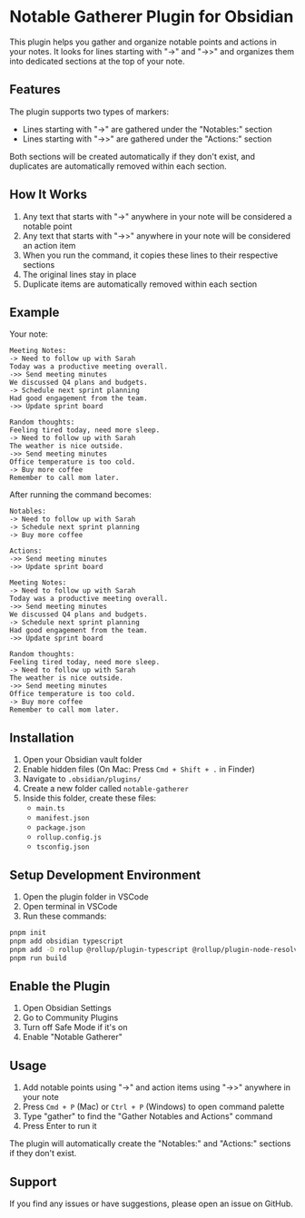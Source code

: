 # Notable Gatherer Plugin for Obsidian

This plugin helps you gather and organize notable points and actions in your notes. It looks for lines starting with "->" and "->>" and organizes them into dedicated sections at the top of your note.

## Features

The plugin supports two types of markers:
- Lines starting with "->" are gathered under the "Notables:" section
- Lines starting with "->>" are gathered under the "Actions:" section

Both sections will be created automatically if they don't exist, and duplicates are automatically removed within each section.

## How It Works

1. Any text that starts with "->" anywhere in your note will be considered a notable point
2. Any text that starts with "->>" anywhere in your note will be considered an action item
3. When you run the command, it copies these lines to their respective sections
4. The original lines stay in place
5. Duplicate items are automatically removed within each section

## Example

Your note:
```
Meeting Notes:
-> Need to follow up with Sarah
Today was a productive meeting overall.
->> Send meeting minutes
We discussed Q4 plans and budgets.
-> Schedule next sprint planning
Had good engagement from the team.
->> Update sprint board

Random thoughts:
Feeling tired today, need more sleep.
-> Need to follow up with Sarah
The weather is nice outside.
->> Send meeting minutes
Office temperature is too cold.
-> Buy more coffee
Remember to call mom later.
```

After running the command becomes:
```
Notables:
-> Need to follow up with Sarah
-> Schedule next sprint planning
-> Buy more coffee

Actions:
->> Send meeting minutes
->> Update sprint board

Meeting Notes:
-> Need to follow up with Sarah
Today was a productive meeting overall.
->> Send meeting minutes
We discussed Q4 plans and budgets.
-> Schedule next sprint planning
Had good engagement from the team.
->> Update sprint board

Random thoughts:
Feeling tired today, need more sleep.
-> Need to follow up with Sarah
The weather is nice outside.
->> Send meeting minutes
Office temperature is too cold.
-> Buy more coffee
Remember to call mom later.
```

## Installation

1. Open your Obsidian vault folder
2. Enable hidden files (On Mac: Press `Cmd + Shift + .` in Finder)
3. Navigate to `.obsidian/plugins/`
4. Create a new folder called `notable-gatherer`
5. Inside this folder, create these files:
   - `main.ts`
   - `manifest.json`
   - `package.json`
   - `rollup.config.js`
   - `tsconfig.json`

## Setup Development Environment

1. Open the plugin folder in VSCode
2. Open terminal in VSCode
3. Run these commands:
```bash
pnpm init
pnpm add obsidian typescript
pnpm add -D rollup @rollup/plugin-typescript @rollup/plugin-node-resolve @rollup/plugin-commonjs
pnpm run build
```

## Enable the Plugin

1. Open Obsidian Settings
2. Go to Community Plugins
3. Turn off Safe Mode if it's on
4. Enable "Notable Gatherer"

## Usage

1. Add notable points using "->" and action items using "->>" anywhere in your note
2. Press `Cmd + P` (Mac) or `Ctrl + P` (Windows) to open command palette
3. Type "gather" to find the "Gather Notables and Actions" command
4. Press Enter to run it

The plugin will automatically create the "Notables:" and "Actions:" sections if they don't exist.

## Support

If you find any issues or have suggestions, please open an issue on GitHub.